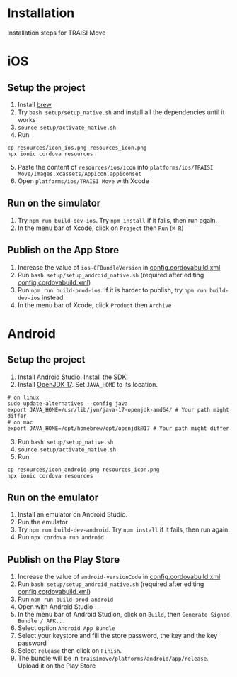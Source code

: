 # Installation
Installation steps for TRAISI Move

# iOS
## Setup the project
1. Install [brew](https://brew.sh/)
2. Try `bash setup/setup_native.sh` and install all the dependencies until it works
3. `source setup/activate_native.sh`
4. Run
``` shell
cp resources/icon_ios.png resources_icon.png
npx ionic cordova resources
```
5. Paste the content of `resources/ios/icon` into `platforms/ios/TRAISI Move/Images.xcassets/AppIcon.appiconset`
6. Open `platforms/ios/TRAISI Move` with Xcode

## Run on the simulator
1. Try `npm run build-dev-ios`. Try `npm install` if it fails, then run again.
2. In the menu bar of Xcode, click on `Project` then `Run` (`⌘ R`)

## Publish on the App Store
1. Increase the value of `ios-CFBundleVersion` in [config.cordovabuild.xml](./config.cordovabuild.xml)
2. Run `bash setup/setup_android_native.sh` (required after editing [config.cordovabuild.xml](./config.cordovabuild.xml))
3. Run `npm run build-prod-ios`. If it is harder to publish, try `npm run build-dev-ios` instead.
4. In the menu bar of Xcode, click `Product` then `Archive`

# Android
## Setup the project
1. Install [Android Studio](https://developer.android.com/studio). Install the SDK.
2. Install [OpenJDK 17](https://jdk.java.net/archive/). Set `JAVA_HOME` to its location.
``` shell
# on linux
sudo update-alternatives --config java
export JAVA_HOME=/usr/lib/jvm/java-17-openjdk-amd64/ # Your path might differ
# on mac
export JAVA_HOME=/opt/homebrew/opt/openjdk@17 # Your path might differ
```
3. Run `bash setup/setup_native.sh`
4. `source setup/activate_native.sh`
5. Run
``` shell
cp resources/icon_android.png resources_icon.png
npx ionic cordova resources
```

## Run on the emulator
1. Install an emulator on Android Studio.
2. Run the emulator
3. Try `npm run build-dev-android`. Try `npm install` if it fails, then run again.
4. Run `npx cordova run android`

## Publish on the Play Store
1. Increase the value of `android-versionCode` in [config.cordovabuild.xml](./config.cordovabuild.xml)
2. Run `bash setup/setup_android_native.sh` (required after editing [config.cordovabuild.xml](./config.cordovabuild.xml))
3. Run `npm run build-prod-android`
4. Open with Android Studio
5. In the menu bar of Android Studion, click on `Build`, then `Generate Signed Bundle / APK...`
6. Select option `Android App Bundle`
7. Select your keystore and fill the store password, the key and the key password
8. Select `release` then click on `Finish`.
9. The bundle will be in `traisimove/platforms/android/app/release`. Upload it on the Play Store
